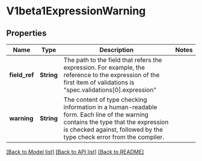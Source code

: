 # V1beta1ExpressionWarning

## Properties

Name | Type | Description | Notes
------------ | ------------- | ------------- | -------------
**field_ref** | **String** | The path to the field that refers the expression. For example, the reference to the expression of the first item of validations is \"spec.validations[0].expression\" | 
**warning** | **String** | The content of type checking information in a human-readable form. Each line of the warning contains the type that the expression is checked against, followed by the type check error from the compiler. | 

[[Back to Model list]](../README.md#documentation-for-models) [[Back to API list]](../README.md#documentation-for-api-endpoints) [[Back to README]](../README.md)


